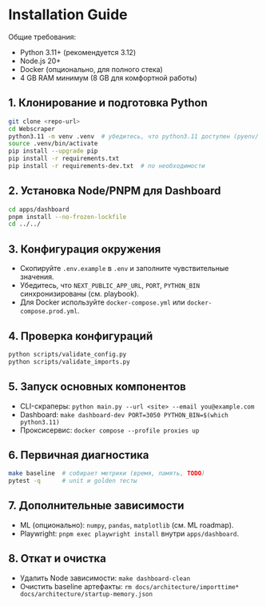 # Installation Guide

Общие требования:

- Python 3.11+ (рекомендуется 3.12)
- Node.js 20+
- Docker (опционально, для полного стека)
- 4 GB RAM минимум (8 GB для комфортной работы)

## 1. Клонирование и подготовка Python

```bash
git clone <repo-url>
cd Webscraper
python3.11 -m venv .venv  # убедитесь, что python3.11 доступен (pyenv/ brew)
source .venv/bin/activate
pip install --upgrade pip
pip install -r requirements.txt
pip install -r requirements-dev.txt  # по необходимости
```

## 2. Установка Node/PNPM для Dashboard

```bash
cd apps/dashboard
pnpm install --no-frozen-lockfile
cd ../../
```

## 3. Конфигурация окружения

- Скопируйте `.env.example` в `.env` и заполните чувствительные значения.
- Убедитесь, что `NEXT_PUBLIC_APP_URL`, `PORT`, `PYTHON_BIN` синхронизированы (см. playbook).
- Для Docker используйте `docker-compose.yml` или `docker-compose.prod.yml`.

## 4. Проверка конфигураций

```bash
python scripts/validate_config.py
python scripts/validate_imports.py
```

## 5. Запуск основных компонентов

- CLI-скраперы: `python main.py --url <site> --email you@example.com`
- Dashboard: `make dashboard-dev PORT=3050 PYTHON_BIN=$(which python3.11)`
- Проксисервис: `docker compose --profile proxies up`

## 6. Первичная диагностика

```bash
make baseline  # собирает метрики (время, память, TODO)
pytest -q      # unit и golden тесты
```

## 7. Дополнительные зависимости

- ML (опционально): `numpy`, `pandas`, `matplotlib` (см. ML roadmap).
- Playwright: `pnpm exec playwright install` внутри `apps/dashboard`.

## 8. Откат и очистка

- Удалить Node зависимости: `make dashboard-clean`
- Очистить baseline артефакты: `rm docs/architecture/importtime* docs/architecture/startup-memory.json`
